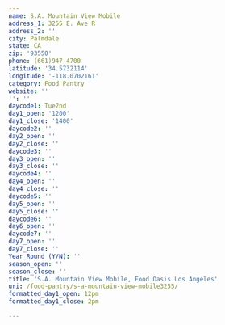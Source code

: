 ```yaml
---
name: S.A. Mountain View Mobile
address_1: 3255 E. Ave R
address_2: ''
city: Palmdale
state: CA
zip: '93550'
phone: (661)947-4700
latitude: '34.5732114'
longitude: '-118.0702161'
category: Food Pantry
website: ''
'': ''
daycode1: Tue2nd
day1_open: '1200'
day1_close: '1400'
daycode2: ''
day2_open: ''
day2_close: ''
daycode3: ''
day3_open: ''
day3_close: ''
daycode4: ''
day4_open: ''
day4_close: ''
daycode5: ''
day5_open: ''
day5_close: ''
daycode6: ''
day6_open: ''
daycode7: ''
day7_open: ''
day7_close: ''
Year_Round (Y/N): ''
season_open: ''
season_close: ''
title: 'S.A. Mountain View Mobile, Food Oasis Los Angeles'
uri: /food-pantry/s-a-mountain-view-mobile3255/
formatted_day1_open: 12pm
formatted_day1_close: 2pm

---
```

